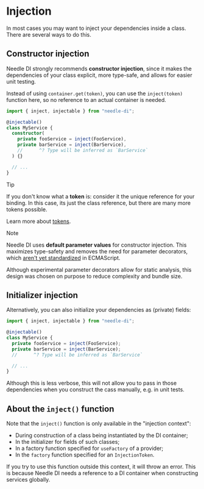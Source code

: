 
# Injection

In most cases you may want to inject your dependencies inside a class.
There are several ways to do this.

## Constructor injection

Needle DI strongly recommends **constructor injection**, since it makes the dependencies
of your class explicit, more type-safe, and allows for easier unit testing.

Instead of using `container.get(token)`, you can use the `inject(token)` function here,
so no reference to an actual container is needed.

```typescript
import { inject, injectable } from "needle-di";

@injectable()
class MyService {
  constructor(
    private fooService = inject(FooService),
    private barService = inject(BarService),
    //      ^? Type will be inferred as `BarService`
  ) {}

  // ...
}
```

> [!TIP]
> If you don't know what a **token** is: consider it the unique reference for your binding. In this case, its just the
> class reference, but there are many more tokens possible.
>
> Learn more about [tokens](./tokens).

> [!NOTE]
> Needle DI uses **default parameter values** for constructor injection. This maximizes type-safety and removes the need
> for parameter decorators, which [aren't yet standardized][parameter decorators] in ECMAScript.
>
> Although experimental parameter decorators allow for static analysis,
> this design was chosen on purpose to reduce complexity and bundle size.

## Initializer injection

Alternatively, you can also initialize your dependencies as (private) fields:

```typescript
import { inject, injectable } from "needle-di";

@injectable()
class MyService {
  private fooService = inject(FooService);
  private barService = inject(BarService);
  //      ^? Type will be inferred as `BarService`

  // ...
}
```
Although this is less verbose, this will not allow you to pass in those dependencies when you construct the cass manually, e.g. in unit tests.

## About the `inject()` function

Note that the `inject()` function is only available in the "injection context":

- During construction of a class being instantiated by the DI container;
- In the initializer for fields of such classes;
- In a factory function specified for `useFactory` of a provider;
- In the `factory` function specified for an `InjectionToken`.

If you try to use this function outside this context, it will throw
an error. This is because Needle DI needs a reference to a DI container when
constructing services globally.

[parameter decorators]: https://github.com/tc39/proposal-class-method-parameter-decorators
